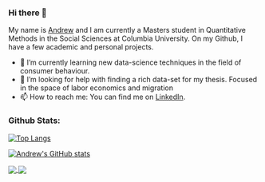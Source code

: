 ### Hi there 👋

My name is [Andrew](https://ael2193.github.io/) and I am currently a Masters student in Quantitative Methods in the Social Sciences at Columbia University. On my Github, I have a few academic and personal projects. 


- 🌱 I’m currently learning new data-science techniques in the field of consumer behaviour.
- 🤔 I’m looking for help with finding a rich data-set for my thesis. Focused in the space of labor economics and migration
- 📫 How to reach me: You can find me on [LinkedIn](https://www.linkedin.com/in/andrewedwardlai/).


### Github Stats:
[![Top Langs](https://github-readme-stats.vercel.app/api/top-langs/?username=ael2193)](https://github.com/ael2193/github-readme-stats)



[![Andrew's GitHub stats](https://github-readme-stats.vercel.app/api?username=ael2193)](https://github.com/ael2193/github-readme-stats)


<a href="https://github.com/ael2193/github-readme-stats">
  <img align="center" src="https://github-readme-stats.vercel.app/api/top-langs/?username=ael2193" />
</a>
<a href="https://github.com/ael2193/github-readme-stats">
  <img align="center" src="https://github-readme-stats.vercel.app/api?username=ael2193" />
</a>
